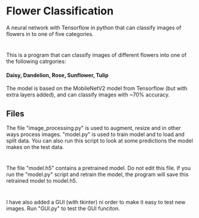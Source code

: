 # Flower Classification
A neural network with Tensorflow in python that can classify images of flowers in to one of five categories.
#
This is a program that can classify images of different flowers into one of the following catrgories:
#### Daisy, Dandelion, Rose, Sunflower, Tulip
The model is based on the MobileNetV2 model from Tensorflow (but with extra layers added), and can classify images with ~70% accuracy.
## Files
The file "image_processing.py" is used to augment, resize and in other ways process images. "model.py" is used to train model
and to load and split data. You can also run this script to look at some predictions the model makes on the test data.
#
The file "model.h5" contains a pretrained model. Do not edit this file. If you run the "model.py" script and retrain the model,
the program will save this retrained model to model.h5.
#
I have also added a GUI (with tkinter) ni order to make it easy to test new images. Run "GUI.py" to test the GUI funciton.
